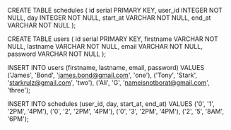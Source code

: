 
CREATE TABLE schedules ( id serial PRIMARY KEY, user_id INTEGER NOT NULL, day INTEGER NOT NULL, start_at VARCHAR NOT NULL, end_at VARCHAR NOT NULL );

CREATE TABLE users ( id serial PRIMARY KEY, firstname VARCHAR NOT NULL, lastname VARCHAR NOT NULL, email VARCHAR NOT NULL, password VARCHAR NOT NULL );

INSERT INTO users (firstname, lastname, email, password) VALUES ('James', 'Bond', 'james.bond@gmail.com', 'one'), ('Tony', 'Stark', 'starkrulz@gmail.com', 'two'), ('Ali', 'G', 'nameisnotborat@gmail.com', 'three');

INSERT INTO schedules (user_id, day, start_at, end_at) VALUES ('0', '1', '2PM', '4PM'), ('0', '2', '2PM', '4PM'), ('0', '3', '2PM', '4PM'), ('2', '5', '8AM', '6PM');

